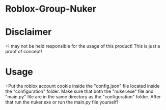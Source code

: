 # Roblox-Group-Nuker

# Disclaimer
 +I may not be held responsible for the usage of this product! This is just a proof of concept!
 
 # Usage
 +Put the roblox account cookie inside the "config.json" file located inside the "configuration" folder. Make sure that both the "nuker.exe" file and "main.py" file are in the same directory as the "configuration" folder. After that run the nuker.exe or run the main.py file yourself!
 
 
